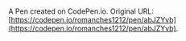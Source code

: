 # 

A Pen created on CodePen.io. Original URL: [https://codepen.io/romanches1212/pen/abJZYvb](https://codepen.io/romanches1212/pen/abJZYvb).


